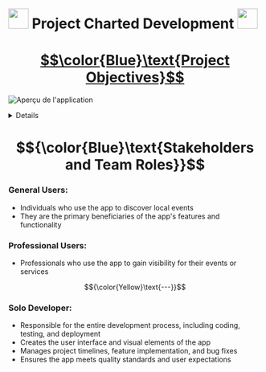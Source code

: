# <img src="https://i.ibb.co/prz5FVC4/logo-iakoa.png" height='40'/> Project Charted Development <img src="https://i.ibb.co/prz5FVC4/logo-iakoa.png" height='40'/> 

# [$$\color{Blue}\text{Project Objectives}$$](https://i.ibb.co/Hpb4Lrdr/Capture-d-e-cran-2025-05-07-a-11-10-58.png)

![Aperçu de l'application](https://i.ibb.co/Hpb4Lrd/Capture-d-e-cran-2025-05-07-a-11-10-58.png)


<details>

    📱App Goal
    IAKOA is an iOS app that helps users discover local events. <br>It features a location-based search and event category, an intuitive interface, and a verified account option for creators.
    
    ⏳ Track progress through milestones:
    - Week 1b(21/04 - 02/05): Team Formation and Idea Development
    - Week 2-3 (05/05 - 16/05): Project Charter Development
    - Week 4-5 (19/05 - 30/05): Technical Documentation
    - Week 6-9 (02/06 - 27/06): MVP Development & Execution
    - Week 10 (30/06): Project Closure
    - Week 11 (18/07): Landing Page Creation
    
    🤝 Respect of the timeline
    The project is feasible within the given timeline for full development, supported by focused planning and phased feature implementation.
    
    🎯 Public target
    IAKOA is relevant for professionals seeking visibility and individuals looking for local events, addressing the need for easy access to nearby social and recreational activities.
    
    📅 Time-bound
    The timeline is clearly defined with a 1-month coding timeline and 3 months for full development, including testing and launch by the end of the third month.
</details>


# $${\color{Blue}\text{Stakeholders and Team Roles}}$$

### **General Users:** 
- Individuals who use the app to discover local events
- They are the primary beneficiaries of the app's features and functionality

### **Professional Users:** 
- Professionals who use the app to gain visibility for their events or services

$${\color{Yellow}\text{---}}$$ 

### **Solo Developer**:

- Responsible for the entire development process, including coding, testing, and deployment<br>
- Creates the user interface and visual elements of the app <br>
- Manages project timelines, feature implementation, and bug fixes<br>
- Ensures the app meets quality standards and user expectations

